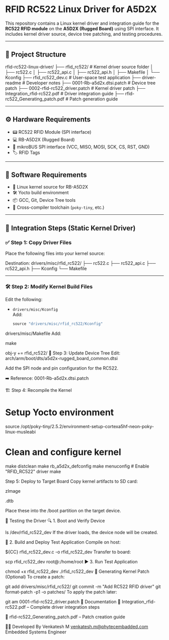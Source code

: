 # RFID RC522 Linux Driver for A5D2X

This repository contains a Linux kernel driver and integration guide for the **RC522 RFID module** on the **A5D2X (Rugged Board)** using SPI interface. It includes kernel driver source, device tree patching, and testing procedures.

---

## 📁 Project Structure

rfid-rc522-linux-driver/
├── rfid_rc522/ # Kernel driver source folder
│ ├── rc522.c
│ ├── rc522_api.c
│ ├── rc522_api.h
│ ├── Makefile
│ └── Kconfig
├── rfid_rc522_dev.c # User-space test application
├── driver-readme # Developer notes
├── 0001-Rb-a5d2x.dtsi.patch # Device tree patch
├── 0002-rfid-rc522_driver.patch # Kernel driver patch
├── Integration_rfid-rc522.pdf # Driver integration guide
├── rfid-rc522_Generating_patch.pdf # Patch generation guide


---

## ⚙️ Hardware Requirements

- 📟 RC522 RFID Module (SPI interface)
- 💻 RB-A5D2X (Rugged Board)
- 🔌 mikroBUS SPI interface (VCC, MISO, MOSI, SCK, CS, RST, GND)
- 🏷️ RFID Tags

---

## 🔧 Software Requirements

- 🐧 Linux kernel source for RB-A5D2X
- 🛠️ Yocto build environment
- 📦 GCC, Git, Device Tree tools
- 🧰 Cross-compiler toolchain (`poky-tiny`, etc.)

---

## 🚀 Integration Steps (Static Kernel Driver)

### ✅ Step 1: Copy Driver Files

Place the following files into your kernel source:

Destination: drivers/misc/rfid_rc522/
├── rc522.c
├── rc522_api.c
├── rc522_api.h
├── Kconfig
└── Makefile


---

### 🛠️ Step 2: Modify Kernel Build Files

Edit the following:

- `drivers/misc/Kconfig`  
  Add:
  ```c
  source "drivers/misc/rfid_rc522/Kconfig"
drivers/misc/Makefile
Add:

make

obj-y += rfid_rc522/
🌲 Step 3: Update Device Tree
Edit:
arch/arm/boot/dts/a5d2x-rugged_board_common.dtsi

Add the SPI node and pin configuration for the RC522.

➡️ Reference: 0001-Rb-a5d2x.dtsi.patch

🏗️ Step 4: Recompile the Kernel

# Setup Yocto environment
source /opt/poky-tiny/2.5.2/environment-setup-cortexa5hf-neon-poky-linux-musleabi

# Clean and configure kernel
make distclean
make rb_a5d2x_defconfig
make menuconfig      # Enable "RFID_RC522" driver
make

Step 5: Deploy to Target Board
Copy kernel artifacts to SD card:

zImage

<board>.dtb

Place these into the /boot partition on the target device.

🧪 Testing the Driver
🔍 1. Boot and Verify Device

ls /dev/rfid_rc522_dev
If the driver loads, the device node will be created.

🧰 2. Build and Deploy Test Application
Compile on host:

${CC} rfid_rc522_dev.c -o rfid_rc522_dev
Transfer to board:


scp rfid_rc522_dev root@<board-ip>:/home/root
▶️ 3. Run Test Application

chmod +x rfid_rc522_dev
./rfid_rc522_dev
🧵 Generating Kernel Patch (Optional)
To create a patch:


git add drivers/misc/rfid_rc522/
git commit -m "Add RC522 RFID driver"
git format-patch -p1 -o patches/
To apply the patch later:


git am 0001-rfid-rc522_driver.patch
📄 Documentation
📘 Integration_rfid-rc522.pdf – Complete driver integration steps

📘 rfid-rc522_Generating_patch.pdf – Patch creation guide

👨‍💻 Developed By
Venkatesh M    venkatesh.m@phytecembadded.com
Embedded Systems Engineer
